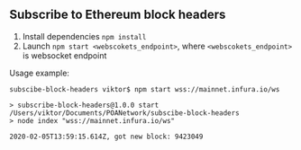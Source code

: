 ## Subscribe to Ethereum block headers

1. Install dependencies `npm install`
2. Launch `npm start <webscokets_endpoint>`, where `<webscokets_endpoint>` is websocket endpoint

Usage example:

```
subscibe-block-headers viktor$ npm start wss://mainnet.infura.io/ws

> subscribe-block-headers@1.0.0 start /Users/viktor/Documents/POANetwork/subscibe-block-headers
> node index "wss://mainnet.infura.io/ws"

2020-02-05T13:59:15.614Z, got new block: 9423049
```